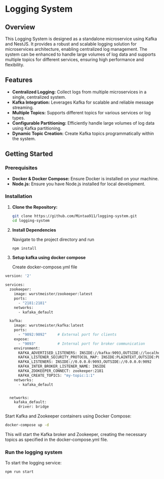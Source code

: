 # Logging System

## Overview

This Logging System is designed as a standalone microservice using Kafka and NestJS. It provides a robust and scalable logging solution for microservices architecture, enabling centralized log management. The system can be enhanced to handle large volumes of log data and supports multiple topics for different services, ensuring high performance and flexibility.

## Features

- **Centralized Logging:** Collect logs from multiple microservices in a single, centralized system.
- **Kafka Integration:** Leverages Kafka for scalable and reliable message streaming.
- **Multiple Topics:** Supports different topics for various services or log types.
- **Configurable Partitioning:** Efficiently handle large volumes of log data using Kafka partitioning.
- **Dynamic Topic Creation:** Create Kafka topics programmatically within the system.

## Getting Started

### Prerequisites

- **Docker & Docker Compose:** Ensure Docker is installed on your machine.
- **Node.js:** Ensure you have Node.js installed for local development.

### Installation

1. **Clone the Repository:**

   ```bash
   git clone https://github.com/Mintaa911/logging-system.git
   cd logging-system

2. **Install Dependencies**

    Navigate to the project directory and run

    ```bash
    npm install
    ```
3. **Setup kafka using docker compose**

    Create docker-compose.yml file

  ```bash
  version: '2'

  services:
    zookeeper:
      image: wurstmeister/zookeeper:latest
      ports:
        - "2181:2181"
      networks:
        - kafaka_default

    kafka:
      image: wurstmeister/kafka:latest
      ports:
        - "9092:9092"     # External port for clients
      expose:
        - "9093"          # Internal port for broker communication
      environment:
        KAFKA_ADVERTISED_LISTENERS: INSIDE://kafka:9093,OUTSIDE://localhost:9092
        KAFKA_LISTENER_SECURITY_PROTOCOL_MAP: INSIDE:PLAINTEXT,OUTSIDE:PLAINTEXT
        KAFKA_LISTENERS: INSIDE://0.0.0.0:9093,OUTSIDE://0.0.0.0:9092
        KAFKA_INTER_BROKER_LISTENER_NAME: INSIDE
        KAFKA_ZOOKEEPER_CONNECT: zookeeper:2181
        KAFKA_CREATE_TOPICS: "my-topic:1:1"
      networks:
        - kafaka_default


    networks:
      kafaka_default:
        driver: bridge
  ```

  Start Kafka and Zookeeper containers using Docker Compose:

  ```bash
  docker-compose up -d
  ```
  This will start the Kafka broker and Zookeeper, creating the necessary topics as specified in the docker-compose.yml file.


### Run the logging system

To start the logging service:

  ```bash
  npm run start
